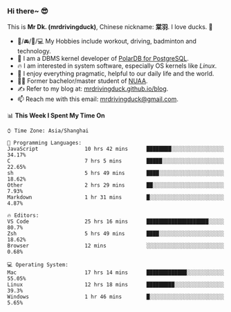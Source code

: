 ### Hi there~ 😎

This is **Mr Dk. (mrdrivingduck)**, Chinese nickname: **棠羽**. I love ducks. 🦆

- 💪/🚘/🏸/💻 My Hobbies include workout, driving, badminton and technology.
- 🍊 I am a DBMS kernel developer of [PolarDB for PostgreSQL](https://github.com/ApsaraDB/PolarDB-for-PostgreSQL).
- 🔥 I am interested in system software, especially OS kernels like *Linux*.
- 🔧 I enjoy everything pragmatic, helpful to our daily life and the world.
- 👨‍🎓 Former bachelor/master student of [NUAA](https://en.wikipedia.org/wiki/Nanjing_University_of_Aeronautics_and_Astronautics).
- ✍ Refer to my blog at: [mrdrivingduck.github.io/blog](https://www.mrdrivingduck.cn/blog/#/).
- 📫 Reach me with this email: [mrdrivingduck@gmail.com](mailto:mrdrivingduck@gmail.com).

<!--START_SECTION:waka-->
📊 **This Week I Spent My Time On** 

```text
⌚︎ Time Zone: Asia/Shanghai

💬 Programming Languages: 
JavaScript               10 hrs 42 mins      ████████░░░░░░░░░░░░░░░░░   34.17% 
C                        7 hrs 5 mins        █████░░░░░░░░░░░░░░░░░░░░   22.65% 
sh                       5 hrs 49 mins       ████░░░░░░░░░░░░░░░░░░░░░   18.62% 
Other                    2 hrs 29 mins       ██░░░░░░░░░░░░░░░░░░░░░░░   7.93% 
Markdown                 1 hr 31 mins        █░░░░░░░░░░░░░░░░░░░░░░░░   4.87%

🔥 Editors: 
VS Code                  25 hrs 16 mins      ████████████████████░░░░░   80.7% 
Zsh                      5 hrs 49 mins       ████░░░░░░░░░░░░░░░░░░░░░   18.62% 
Browser                  12 mins             ░░░░░░░░░░░░░░░░░░░░░░░░░   0.68%

💻 Operating System: 
Mac                      17 hrs 14 mins      █████████████░░░░░░░░░░░░   55.05% 
Linux                    12 hrs 18 mins      █████████░░░░░░░░░░░░░░░░   39.3% 
Windows                  1 hr 46 mins        █░░░░░░░░░░░░░░░░░░░░░░░░   5.65%

```


<!--END_SECTION:waka-->

<!-- ![Mr Dk.'s GitHub Stats](https://github-readme-stats.vercel.app/api?username=mrdrivingduck&count_private&show_icons=true&theme=buefy) -->

<!-- ![Most Used Languages](https://github-readme-stats.vercel.app/api/top-langs/?username=mrdrivingduck&exclude_repo=mips32-CPU,snort-tcp-socket&theme=buefy&layout=compact&langs_count=10) -->


<!--
**mrdrivingduck/mrdrivingduck** is a ✨ _special_ ✨ repository because its `README.md` (this file) appears on your GitHub profile.

Here are some ideas to get you started:

- 🔭 I’m currently working on ...
- 🌱 I’m currently learning ...
- 👯 I’m looking to collaborate on ...
- 🤔 I’m looking for help with ...
- 💬 Ask me about ...
- 📫 How to reach me: ...
- 😄 Pronouns: ...
- ⚡ Fun fact: ...
-->
